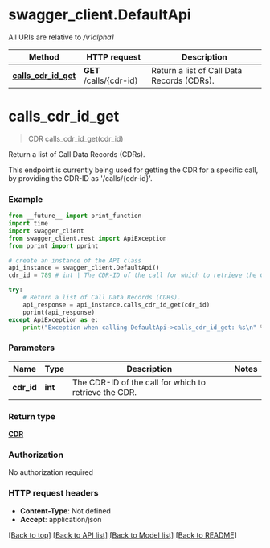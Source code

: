 # swagger_client.DefaultApi

All URIs are relative to */v1alpha1*

Method | HTTP request | Description
------------- | ------------- | -------------
[**calls_cdr_id_get**](DefaultApi.md#calls_cdr_id_get) | **GET** /calls/{cdr-id} | Return a list of Call Data Records (CDRs).

# **calls_cdr_id_get**
> CDR calls_cdr_id_get(cdr_id)

Return a list of Call Data Records (CDRs).

This endpoint is currently being used for getting the CDR for a specific call, by providing the CDR-ID as '/calls/{cdr-id}'.

### Example
```python
from __future__ import print_function
import time
import swagger_client
from swagger_client.rest import ApiException
from pprint import pprint

# create an instance of the API class
api_instance = swagger_client.DefaultApi()
cdr_id = 789 # int | The CDR-ID of the call for which to retrieve the CDR.

try:
    # Return a list of Call Data Records (CDRs).
    api_response = api_instance.calls_cdr_id_get(cdr_id)
    pprint(api_response)
except ApiException as e:
    print("Exception when calling DefaultApi->calls_cdr_id_get: %s\n" % e)
```

### Parameters

Name | Type | Description  | Notes
------------- | ------------- | ------------- | -------------
 **cdr_id** | **int**| The CDR-ID of the call for which to retrieve the CDR. | 

### Return type

[**CDR**](CDR.md)

### Authorization

No authorization required

### HTTP request headers

 - **Content-Type**: Not defined
 - **Accept**: application/json

[[Back to top]](#) [[Back to API list]](../README.md#documentation-for-api-endpoints) [[Back to Model list]](../README.md#documentation-for-models) [[Back to README]](../README.md)

